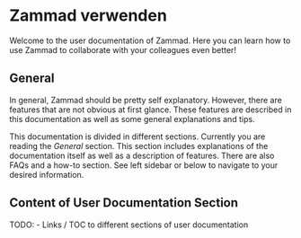 # Zammad verwenden

Welcome to the user documentation of Zammad. Here you can learn how to use
Zammad to collaborate with your colleagues even better!

## General

In general, Zammad should be pretty self explanatory. However, there are
features that are not obvious at first glance. These features are described
in this documentation as well as some general explanations and tips.

This documentation is divided in different sections. Currently you are
reading the *General* section. This section includes explanations of the
documentation itself as well as a description of features. There are also
FAQs and a how-to section. See left sidebar or below to navigate to your
desired information.

## Content of User Documentation Section

TODO: - Links / TOC to different sections of user documentation
